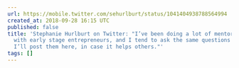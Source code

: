 ```yaml
---
url: https://mobile.twitter.com/sehurlburt/status/1041404938788564994
created_at: 2018-09-28 16:15 UTC
published: false
title: 'Stephanie Hurlburt on Twitter: "I’ve been doing a lot of mentoring sessions
  with early stage entrepreneurs, and I tend to ask the same questions every time.
  I’ll post them here, in case it helps others."'
tags: []
---
```



